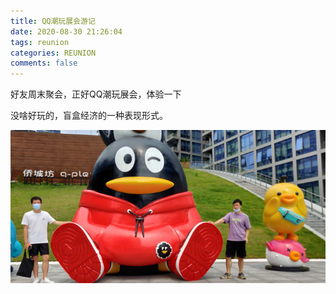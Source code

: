 ```yaml
---
title: QQ潮玩展会游记
date: 2020-08-30 21:26:04
tags: reunion
categories: REUNION
comments: false
---
```


 好友周末聚会，正好QQ潮玩展会，体验一下

<!--more-->

没啥好玩的，盲盒经济的一种表现形式。



![image-20200920225109629](QQ潮玩展会游记/image/image-20200920225109629.png)